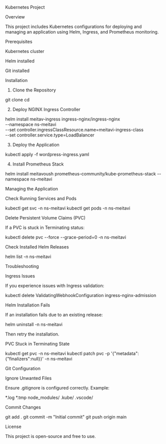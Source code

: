 Kubernetes Project

Overview

This project includes Kubernetes configurations for deploying and managing an application using Helm, Ingress, and Prometheus monitoring.

Prerequisites

Kubernetes cluster

Helm installed

Git installed

Installation

1. Clone the Repository

git clone <repository-url>
cd <repository-folder>

2. Deploy NGINX Ingress Controller

helm install meitav-ingress ingress-nginx/ingress-nginx \
  --namespace ns-meitavi \
  --set controller.ingressClassResource.name=meitavi-ingress-class \
  --set controller.service.type=LoadBalancer

3. Deploy the Application

kubectl apply -f wordpress-ingress.yaml

4. Install Prometheus Stack

helm install meitavoush prometheus-community/kube-prometheus-stack --namespace ns-meitavi

Managing the Application

Check Running Services and Pods

kubectl get svc -n ns-meitavi
kubectl get pods -n ns-meitavi

Delete Persistent Volume Claims (PVC)

If a PVC is stuck in Terminating status:

kubectl delete pvc <pvc-name> --force --grace-period=0 -n ns-meitavi

Check Installed Helm Releases

helm list -n ns-meitavi

Troubleshooting

Ingress Issues

If you experience issues with Ingress validation:

kubectl delete ValidatingWebhookConfiguration ingress-nginx-admission

Helm Installation Fails

If an installation fails due to an existing release:

helm uninstall <release-name> -n ns-meitavi

Then retry the installation.

PVC Stuck in Terminating State

kubectl get pvc -n ns-meitavi
kubectl patch pvc <pvc-name> -p '{"metadata":{"finalizers":null}}' -n ns-meitavi

Git Configuration

Ignore Unwanted Files

Ensure .gitignore is configured correctly. Example:

*.log
*.tmp
node_modules/
.kube/
.vscode/

Commit Changes

git add .
git commit -m "Initial commit"
git push origin main

License

This project is open-source and free to use.
